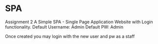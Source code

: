 # SPA
Assignment 2
A Simple SPA - Single Page Application Website with Login functionality.
Default Username: Admin
Default PW: Admin

Once created you may login with the new user and pw as a staff
